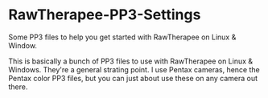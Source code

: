 # RawTherapee-PP3-Settings
Some PP3 files to help you get started with RawTherapee on Linux & Window.

This is basically a bunch of PP3 files to use with RawTherapee on Linux & Windows. They're a general strating point. I use Pentax cameras, hence the Pentax color PP3 files, but you can just about use these on any camera out there.
